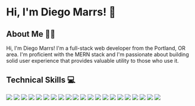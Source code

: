 <h1>Hi, I'm Diego Marrs! 👋</h1>

<h2>About Me 👨‍💻</h2>

Hi, I'm Diego Marrs! I'm a full-stack web developer from the Portland, OR area. I'm proficient with the MERN stack and I'm passionate about building solid user experience that provides valuable utility to those who use it.

<h2>Technical Skills 💻</h2>

<div display="flex">
  <img src="https://img.shields.io/badge/HTML-E34F26.svg?style=for-the-badge&logo=html5&logoColor=white">
  <img src="https://img.shields.io/badge/CSS-1572B6.svg?style=for-the-badge&logo=css3&logoColor=white">
  <img src="https://img.shields.io/badge/JavaScript-F7DF1E.svg?style=for-the-badge&logo=javascript&logoColor=black">
  <img src="https://img.shields.io/badge/MySQL-4479A1.svg?style=for-the-badge&logo=mysql&logoColor=white">
  <img src="https://img.shields.io/badge/MongoDB-47A248.svg?style=for-the-badge&logo=mongodb&logoColor=white">
  <img src="https://img.shields.io/badge/Express.js-000000.svg?style=for-the-badge&logo=express&logoColor=white">
  <img src="https://img.shields.io/badge/React.js-61DAFB.svg?style=for-the-badge&logo=react&logoColor=black">
  <img src="https://img.shields.io/badge/Node.js-339933.svg?style=for-the-badge&logo=node.js&logoColor=white">
  <img src="https://img.shields.io/badge/Svelte-FF3E00.svg?style=for-the-badge&logo=svelte&logoColor=white">
  <img src="https://img.shields.io/badge/jQuery-0769AD.svg?style=for-the-badge&logo=jquery&logoColor=white">
  <img src="https://img.shields.io/badge/Bootstrap-7952B3.svg?style=for-the-badge&logo=bootstrap&logoColor=white">
  <img src="https://img.shields.io/badge/Bulma-00D1B2.svg?style=for-the-badge&logo=bulma&logoColor=white">
  <img src="https://img.shields.io/badge/Jest-E0234E.svg?style=for-the-badge&logo=jest&logoColor=white">
  <img src="https://img.shields.io/badge/Handlebars.js-000000.svg?style=for-the-badge&logo=handlebars.js&logoColor=white">
  <img src="https://img.shields.io/badge/Sequelize-52B0E7.svg?style=for-the-badge&logo=sequelize&logoColor=white">
  <img src="https://img.shields.io/badge/Apollo GraphQL-311C87.svg?style=for-the-badge&logo=apollographql&logoColor=white">
  <img src="https://img.shields.io/badge/Heroku-430098.svg?style=for-the-badge&logo=heroku&logoColor=white">
  <img src="https://img.shields.io/badge/Git-F05032.svg?style=for-the-badge&logo=git&logoColor=white">
  <img src="https://img.shields.io/badge/Insomnia-4000BF.svg?style=for-the-badge&logo=insomnia&logoColor=white">
  <img src="https://img.shields.io/badge/Webpack-8DD6F9.svg?style=for-the-badge&logo=webpack&logoColor=black">
  <img src="https://img.shields.io/badge/Figma-F24E1E.svg?style=for-the-badge&logo=figma&logoColor=white">
</div>
